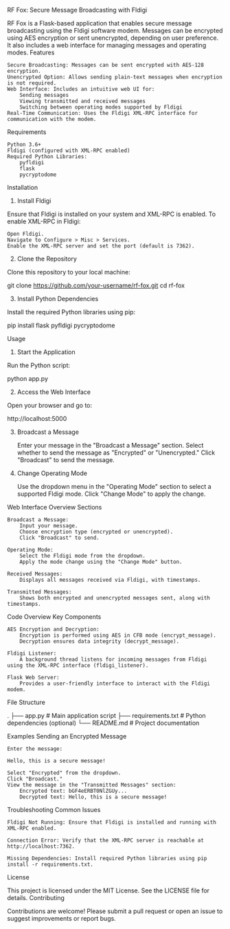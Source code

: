 RF Fox: Secure Message Broadcasting with Fldigi

RF Fox is a Flask-based application that enables secure message broadcasting using the Fldigi software modem. Messages can be encrypted using AES encryption or sent unencrypted, depending on user preference. It also includes a web interface for managing messages and operating modes.
Features

    Secure Broadcasting: Messages can be sent encrypted with AES-128 encryption.
    Unencrypted Option: Allows sending plain-text messages when encryption is not required.
    Web Interface: Includes an intuitive web UI for:
        Sending messages
        Viewing transmitted and received messages
        Switching between operating modes supported by Fldigi
    Real-Time Communication: Uses the Fldigi XML-RPC interface for communication with the modem.

Requirements

    Python 3.6+
    Fldigi (configured with XML-RPC enabled)
    Required Python Libraries:
        pyfldigi
        flask
        pycryptodome

Installation
1. Install Fldigi

Ensure that Fldigi is installed on your system and XML-RPC is enabled. To enable XML-RPC in Fldigi:

    Open Fldigi.
    Navigate to Configure > Misc > Services.
    Enable the XML-RPC server and set the port (default is 7362).

2. Clone the Repository

Clone this repository to your local machine:

git clone https://github.com/your-username/rf-fox.git
cd rf-fox

3. Install Python Dependencies

Install the required Python libraries using pip:

pip install flask pyfldigi pycryptodome

Usage
1. Start the Application

Run the Python script:

python app.py

2. Access the Web Interface

Open your browser and go to:

http://localhost:5000

3. Broadcast a Message

    Enter your message in the "Broadcast a Message" section.
    Select whether to send the message as "Encrypted" or "Unencrypted."
    Click "Broadcast" to send the message.

4. Change Operating Mode

    Use the dropdown menu in the "Operating Mode" section to select a supported Fldigi mode.
    Click "Change Mode" to apply the change.

Web Interface Overview
Sections

    Broadcast a Message:
        Input your message.
        Choose encryption type (encrypted or unencrypted).
        Click "Broadcast" to send.

    Operating Mode:
        Select the Fldigi mode from the dropdown.
        Apply the mode change using the "Change Mode" button.

    Received Messages:
        Displays all messages received via Fldigi, with timestamps.

    Transmitted Messages:
        Shows both encrypted and unencrypted messages sent, along with timestamps.

Code Overview
Key Components

    AES Encryption and Decryption:
        Encryption is performed using AES in CFB mode (encrypt_message).
        Decryption ensures data integrity (decrypt_message).

    Fldigi Listener:
        A background thread listens for incoming messages from Fldigi using the XML-RPC interface (fldigi_listener).

    Flask Web Server:
        Provides a user-friendly interface to interact with the Fldigi modem.

File Structure

.
├── app.py         # Main application script
├── requirements.txt # Python dependencies (optional)
└── README.md      # Project documentation

Examples
Sending an Encrypted Message

    Enter the message:

    Hello, this is a secure message!

    Select "Encrypted" from the dropdown.
    Click "Broadcast."
    View the message in the "Transmitted Messages" section:
        Encrypted text: bGF4eERBT0NlZGUy...
        Decrypted text: Hello, this is a secure message!

Troubleshooting
Common Issues

    Fldigi Not Running: Ensure that Fldigi is installed and running with XML-RPC enabled.

    Connection Error: Verify that the XML-RPC server is reachable at http://localhost:7362.

    Missing Dependencies: Install required Python libraries using pip install -r requirements.txt.

License

This project is licensed under the MIT License. See the LICENSE file for details.
Contributing

Contributions are welcome! Please submit a pull request or open an issue to suggest improvements or report bugs.
